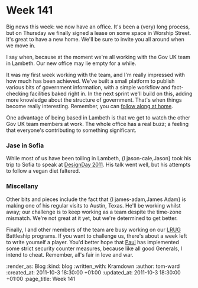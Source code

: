 Week 141
========

Big news this week: we now have an office.  It's been a (very) long process, but on Thursday we finally signed a lease on some space in Worship Street.  It's great to have a new home.  We'll be sure to invite you all around when we move in.  

I say when, because at the moment we're all working with the Gov UK team in Lambeth.  Our new office may lie empty for a while.  

It was my first week working with the team, and I'm really impressed with how much has been achieved.  We've built a small platform to publish various bits of government information, with a simple workflow and fact-checking facilities baked right in.  In the next sprint we'll build on this, adding more knowledge about the structure of government.  That's when things become really interesting.  Remember, you can [follow along at home](http://github.com/alphagov/whitehall).

One advantage of being based in Lambeth is that we get to watch the other Gov UK team members at work.  The whole office has a real buzz; a feeling that everyone's contributing to something significant.

### Jase in Sofia

While most of us have been toiling in Lambeth, {l jason-cale,Jason} took his trip to Sofia to speak at [DesignDay 2011](http://designday.netmag.bg/).  His talk went well, but his attempts to follow a vegan diet faltered.  

### Miscellany ###

Other bits and pieces include the fact that {l james-adam,James Adam} is making one of his regular visits to Austin, Texas.  He'll be working whilst away; our challenge is to keep working as a team despite the time-zone mismatch.  We're not great at it yet, but we're determined to get better.

Finally, I and other members of the team are busy working on our [LRUG](http://lrug.org/) Battleship programs.  If you want to challenge us, there's about a week left to write yourself a player.  You'd better hope that [Paul](http://po-ru.com/) has implemented some strict security counter measures, because like all good Generals, I intend to cheat.  Remember, all's fair in love and war.


:render_as: Blog
:kind: blog
:written_with: Kramdown
:author: tom-ward
:created_at: 2011-10-3 18:30:00 +01:00
:updated_at: 2011-10-3 18:30:00 +01:00
:page_title: Week 141
